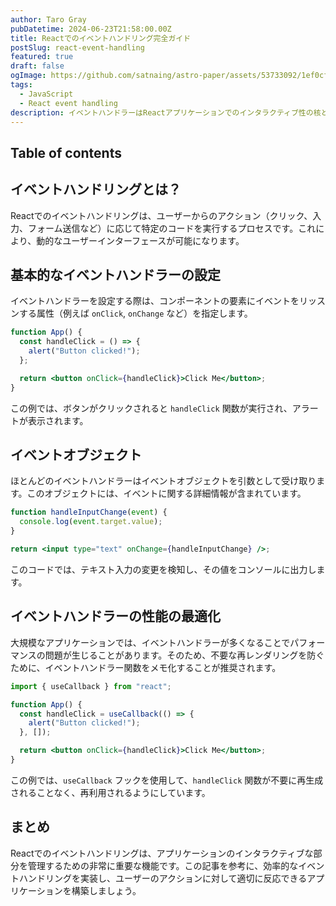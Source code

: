 ```yaml
---
author: Taro Gray
pubDatetime: 2024-06-23T21:58:00.00Z
title: Reactでのイベントハンドリング完全ガイド
postSlug: react-event-handling
featured: true
draft: false
ogImage: https://github.com/satnaing/astro-paper/assets/53733092/1ef0cf03-8137-4d67-ac81-84a032119e3a
tags:
  - JavaScript
  - React event handling
description: イベントハンドラーはReactアプリケーションでのインタラクティブ性の核となる要素です。この記事では、Reactのイベントハンドリングの基本から応用までを詳しく解説します。
---
```


## Table of contents

## イベントハンドリングとは？

Reactでのイベントハンドリングは、ユーザーからのアクション（クリック、入力、フォーム送信など）に応じて特定のコードを実行するプロセスです。これにより、動的なユーザーインターフェースが可能になります。

## 基本的なイベントハンドラーの設定

イベントハンドラーを設定する際は、コンポーネントの要素にイベントをリッスンする属性（例えば `onClick`, `onChange` など）を指定します。

```jsx
function App() {
  const handleClick = () => {
    alert("Button clicked!");
  };

  return <button onClick={handleClick}>Click Me</button>;
}
```

この例では、ボタンがクリックされると `handleClick` 関数が実行され、アラートが表示されます。

## イベントオブジェクト

ほとんどのイベントハンドラーはイベントオブジェクトを引数として受け取ります。このオブジェクトには、イベントに関する詳細情報が含まれています。

```jsx
function handleInputChange(event) {
  console.log(event.target.value);
}

return <input type="text" onChange={handleInputChange} />;
```

このコードでは、テキスト入力の変更を検知し、その値をコンソールに出力します。

## イベントハンドラーの性能の最適化

大規模なアプリケーションでは、イベントハンドラーが多くなることでパフォーマンスの問題が生じることがあります。そのため、不要な再レンダリングを防ぐために、イベントハンドラー関数をメモ化することが推奨されます。

```jsx
import { useCallback } from "react";

function App() {
  const handleClick = useCallback(() => {
    alert("Button clicked!");
  }, []);

  return <button onClick={handleClick}>Click Me</button>;
}
```

この例では、`useCallback` フックを使用して、`handleClick` 関数が不要に再生成されることなく、再利用されるようにしています。

## まとめ

Reactでのイベントハンドリングは、アプリケーションのインタラクティブな部分を管理するための非常に重要な機能です。この記事を参考に、効率的なイベントハンドリングを実装し、ユーザーのアクションに対して適切に反応できるアプリケーションを構築しましょう。
